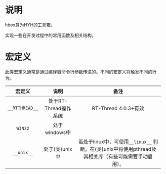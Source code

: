 # 说明

hbox意为HYH的工具箱。

实现一些在开发过程中的常用函数及相关结构。

# 宏定义

此类宏定义通常是通过编译器命令行参数传递的。不同的宏定义将触发不同的行为。

|     宏定义     |         说明          |                             备注                             |
| :------------: | :-------------------: | :----------------------------------------------------------: |
| `__RTTHREAD__` | 处于RT-Thread操作系统 |                     RT-Thread 4.0.3+有效                     |
|    `WIN32`     |     处于windows中     |                                                              |
|   `__unix__`   |    处于(类)unix中     | 若处于linux中，可使用`__linux__` 判断。在(类)unix中将使用pthread及其相关库（有些可能需要手动启用）。 |

